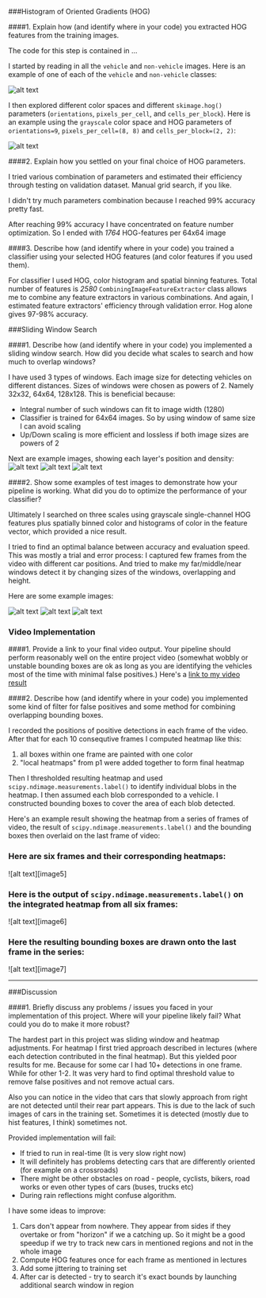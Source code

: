 ###Histogram of Oriented Gradients (HOG)

####1. Explain how (and identify where in your code) you extracted HOG features from the training images.

The code for this step is contained in ...

I started by reading in all the `vehicle` and `non-vehicle` images.  Here is an example of one of each of the `vehicle` and `non-vehicle` classes:

![alt text](output_images/dataset_example.png)

I then explored different color spaces and different `skimage.hog()` parameters (`orientations`, `pixels_per_cell`, and `cells_per_block`). Here is an example using the `grayscale` color space and HOG parameters of `orientations=9`, `pixels_per_cell=(8, 8)` and `cells_per_block=(2, 2)`:


![alt text](output_images/hog_example.png)

####2. Explain how you settled on your final choice of HOG parameters.

I tried various combination of parameters and estimated their efficiency through testing on validation dataset. Manual grid search, if you like.

I didn't try much parameters combination because I reached 99% accuracy pretty fast.

After reaching 99% accuracy I have concentrated on feature number optimization. So I ended with *1764* HOG-features per 64x64 image

####3. Describe how (and identify where in your code) you trained a classifier using your selected HOG features (and color features if you used them).

For classifier I used HOG, color histogram and spatial binning features. Total number of features is *2580*
`CombiningImageFeatureExtractor` class allows me to combine any feature extractors in various combinations. And again, I estimated feature extractors' efficiency through validation error. Hog alone gives 97-98% accuracy. 

###Sliding Window Search

####1. Describe how (and identify where in your code) you implemented a sliding window search.  How did you decide what scales to search and how much to overlap windows?

I have used 3 types of windows. Each image size for detecting vehicles on different distances. Sizes of windows were chosen as powers of 2. Namely 32x32, 64x64, 128x128. This is beneficial because:
* Integral number of such windows can fit to image width (1280)
* Classifier is trained for 64x64 images. So by using window of same size I can avoid scaling
* Up/Down scaling is more efficient and lossless if both image sizes are powers of 2

Next are example images, showing each layer's position and density:
![alt text](output_images/window_far.png)
![alt text](output_images/window_middle.png)
![alt text](output_images/window_near.png)

####2. Show some examples of test images to demonstrate how your pipeline is working.  What did you do to optimize the performance of your classifier?

Ultimately I searched on three scales using grayscale single-channel HOG features plus spatially binned color and histograms of color in the feature vector, which provided a nice result. 

I tried to find an optimal balance between accuracy and evaluation speed. This was mostly a trial and error process: I captured few frames from the video with different car positions. And tried to make my far/middle/near windows detect it by changing sizes of the windows, overlapping and height.

Here are some example images:

![alt text](output_images/window_result1.png)
![alt text](output_images/window_result2.png)
![alt text](output_images/window_result3.png)


### Video Implementation

####1. Provide a link to your final video output.  Your pipeline should perform reasonably well on the entire project video (somewhat wobbly or unstable bounding boxes are ok as long as you are identifying the vehicles most of the time with minimal false positives.)
Here's a [link to my video result](./project_video_result.mp4)


####2. Describe how (and identify where in your code) you implemented some kind of filter for false positives and some method for combining overlapping bounding boxes.

I recorded the positions of positive detections in each frame of the video. After that for each 10 consequtive frames I computed heatmap like this:

1. all boxes within one frame are painted with one color
2. "local heatmaps" from p1 were added together to form final heatmap

Then I thresholded resulting heatmap and used `scipy.ndimage.measurements.label()` to identify individual blobs in the heatmap. I then assumed each blob corresponded to a vehicle.  I constructed bounding boxes to cover the area of each blob detected.

Here's an example result showing the heatmap from a series of frames of video, the result of `scipy.ndimage.measurements.label()` and the bounding boxes then overlaid on the last frame of video:

### Here are six frames and their corresponding heatmaps:

![alt text][image5]

### Here is the output of `scipy.ndimage.measurements.label()` on the integrated heatmap from all six frames:
![alt text][image6]

### Here the resulting bounding boxes are drawn onto the last frame in the series:
![alt text][image7]



---

###Discussion

####1. Briefly discuss any problems / issues you faced in your implementation of this project.  Where will your pipeline likely fail?  What could you do to make it more robust?

The hardest part in this project was sliding window and heatmap adjustments. For heatmap I first tried approach described in lectures (where each detection contributed in the final heatmap). But this yielded poor results for me. Because for some car I had 10+ detections in one frame. While for other 1-2. It was very hard to find optimal threshold value to remove false positives and not remove actual cars. 

Also you can notice in the video that cars that slowly approach from right are not detected until their rear part appears. This is due to the lack of such images of cars in the training set. Sometimes it is detected (mostly due to hist features, I think) sometimes not.

Provided implementation will fail:
- If tried to run in real-time (It is very slow right now)
- It will definitely has problems detecting cars that are differently oriented (for example on a crossroads)
- There might be other obstacles on road - people, cyclists, bikers, road works or even other types of cars (buses, trucks etc)
- During rain reflections might confuse algorithm.

I have some ideas to improve:
1. Cars don't appear from nowhere. They appear from sides if they overtake or from "horizon" if we a catching up. So it might be a good speedup if we try to track new cars in mentioned regions and not in the whole image
2. Compute HOG features once for each frame as mentioned in lectures
3. Add some jittering to training set
4. After car is detected - try to search it's exact bounds by launching additional search window in region

